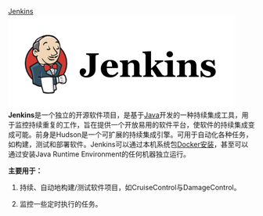 [Jenkins](https://www.jenkins.io/zh/)
![](assets/Pasted%20image%2020220219213011.png)
**Jenkins**是一个独立的开源软件项目，是基于[Java](https://www.w3cschool.cn/java/)开发的一种持续集成工具，用于监控持续重复的工作，旨在提供一个开放易用的软件平台，使软件的持续集成变成可能。前身是Hudson是一个可扩展的持续集成引擎。可用于自动化各种任务，如构建，测试和部署软件。Jenkins可以通过本机系统包[Docker安装](https://www.w3cschool.cn/docker/)，甚至可以通过安装Java Runtime Environment的任何机器独立运行。

**主要用于：**

1.  持续、自动地构建/测试软件项目，如CruiseControl与DamageControl。  
    
2.  监控一些定时执行的任务。
